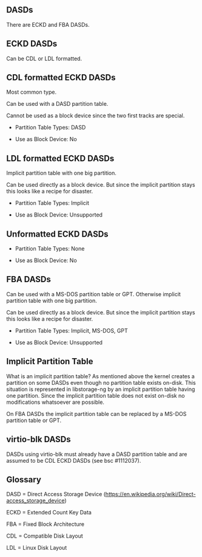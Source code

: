 
DASDs
-----

There are ECKD and FBA DASDs.


ECKD DASDs
----------

Can be CDL or LDL formatted.


CDL formatted ECKD DASDs
------------------------

Most common type.

Can be used with a DASD partition table.

Cannot be used as a block device since the two first tracks are special.

- Partition Table Types: DASD

- Use as Block Device: No


LDL formatted ECKD DASDs
------------------------

Implicit partition table with one big partition.

Can be used directly as a block device. But since the implicit partition stays
this looks like a recipe for disaster.

- Partition Table Types: Implicit

- Use as Block Device: Unsupported


Unformatted ECKD DASDs
----------------------

- Partition Table Types: None

- Use as Block Device: No


FBA DASDs
---------

Can be used with a MS-DOS partition table or GPT. Otherwise implicit partition
table with one big partition.

Can be used directly as a block device. But since the implicit partition stays
this looks like a recipe for disaster.

- Partition Table Types: Implicit, MS-DOS, GPT

- Use as Block Device: Unsupported


Implicit Partition Table
------------------------

What is an implicit partition table? As mentioned above the kernel creates a
partition on some DASDs even though no partition table exists on-disk. This
situation is represented in libstorage-ng by an implicit partition table
having one partition. Since the implicit partition table does not exist
on-disk no modifications whatsoever are possible.

On FBA DASDs the implicit partition table can be replaced by a MS-DOS partition
table or GPT.


virtio-blk DASDs
----------------

DASDs using virtio-blk must already have a DASD partition table and
are assumed to be CDL ECKD DASDs (see bsc #1112037).


Glossary
--------

DASD = Direct Access Storage Device (https://en.wikipedia.org/wiki/Direct-access_storage_device)

ECKD = Extended Count Key Data

FBA = Fixed Block Architecture

CDL = Compatible Disk Layout

LDL = Linux Disk Layout

